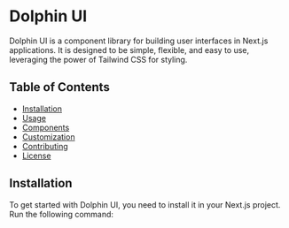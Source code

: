 # Dolphin UI

Dolphin UI is a component library for building user interfaces in Next.js applications. It is designed to be simple, flexible, and easy to use, leveraging the power of Tailwind CSS for styling.

## Table of Contents

- [Installation](#installation)
- [Usage](#usage)
- [Components](#components)
- [Customization](#customization)
- [Contributing](#contributing)
- [License](#license)

## Installation

To get started with Dolphin UI, you need to install it in your Next.js project. Run the following command:
